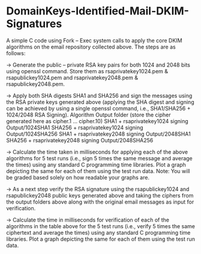 # DomainKeys-Identified-Mail-DKIM-Signatures

A simple C code using Fork – Exec system calls to apply the core DKIM algorithms
on the email repository collected above. The steps are as follows:

-> Generate the public – private RSA key pairs for both 1024 and 2048 bits using openssl
command. Store them as rsaprivatekey1024.pem & rsapublickey1024.pem and
rsaprivatekey2048.pem & rsapublickey2048.pem.

-> Apply both SHA digests SHA1 and SHA256 and sign the messages using the RSA
private keys generated above (applying the SHA digest and signing can be achieved by
using a single openssl command, i.e., SHA1/SHA256 + 1024/2048 RSA Signing).
Algorithm Output folder (store the cipher generated
here as cipher.1 … cipher.10)
SHA1 + rsaprivatekey1024 signing Output/1024SHA1
SHA256 + rsaprivatekey1024 signing Output/1024SHA256
SHA1 + rsaprivatekey2048 signing Output/2048SHA1
SHA256 + rsaprivatekey2048 signing Output/2048SHA256

-> Calculate the time taken in milliseconds for applying each of the above algorithms for
5 test runs (i.e., sign 5 times the same message and average the times) using any
standard C programming time libraries. Plot a graph depicting the same for each of
them using the test run data.
Note: You will be graded based solely on how readable your graphs are.

-> As a next step verify the RSA signature using the rsapublickey1024 and
rsapublickey2048 public keys generated above and taking the ciphers from the output
folders above along with the original email messages as input for verification.

-> Calculate the time in milliseconds for verification of each of the algorithms in the table
above for the 5 test runs (i.e., verify 5 times the same ciphertext and average the times)
using any standard C programming time libraries. Plot a graph depicting the same for
each of them using the test run data.
